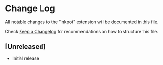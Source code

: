 # Change Log

All notable changes to the "inkpot" extension will be documented in this file.

Check [Keep a Changelog](http://keepachangelog.com/) for recommendations on how to structure this file.

## [Unreleased]

- Initial release